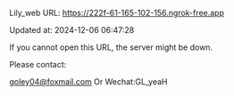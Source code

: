 Lily_web URL: https://222f-61-165-102-156.ngrok-free.app

Updated at: 2024-12-06 06:47:28

If you cannot open this URL, the server might be down.

Please contact: 

goley04@foxmail.com Or Wechat:GL_yeaH